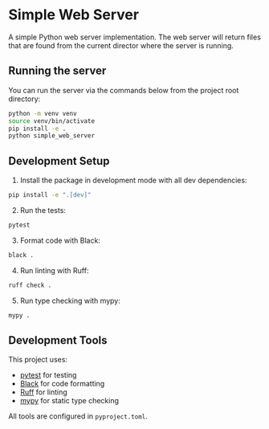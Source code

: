 # Simple Web Server

A simple Python web server implementation.
The web server will return files that are found from the current director where the server is running.

## Running the server
You can run the server via the commands below from the project root directory:
```bash
python -m venv venv
source venv/bin/activate
pip install -e .
python simple_web_server
```

## Development Setup

1. Install the package in development mode with all dev dependencies:
```bash
pip install -e ".[dev]"
```

2. Run the tests:
```bash
pytest
```

3. Format code with Black:
```bash
black .
```

4. Run linting with Ruff:
```bash
ruff check .
```

5. Run type checking with mypy:
```bash
mypy .
```

## Development Tools

This project uses:
- [pytest](https://docs.pytest.org/) for testing
- [Black](https://black.readthedocs.io/) for code formatting
- [Ruff](https://beta.ruff.rs/docs/) for linting
- [mypy](https://mypy.readthedocs.io/) for static type checking

All tools are configured in `pyproject.toml`.
